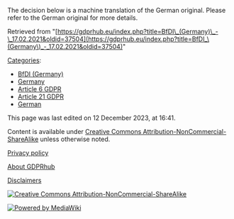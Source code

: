 The decision below is a machine translation of the German original. Please refer to the German original for more details.

Retrieved from "[https://gdprhub.eu/index.php?title=BfDI\_(Germany)\_-\_17.02.2021&oldid=37504](https://gdprhub.eu/index.php?title=BfDI_\(Germany\)_-_17.02.2021&oldid=37504)"

[Categories](/index.php?title=Special:Categories "Special:Categories"):

*   [BfDI (Germany)](/index.php?title=Category:BfDI_\(Germany\) "Category:BfDI (Germany)")
*   [Germany](/index.php?title=Category:Germany "Category:Germany")
*   [Article 6 GDPR](/index.php?title=Category:Article_6_GDPR "Category:Article 6 GDPR")
*   [Article 21 GDPR](/index.php?title=Category:Article_21_GDPR "Category:Article 21 GDPR")
*   [German](/index.php?title=Category:German "Category:German")

This page was last edited on 12 December 2023, at 16:41.

Content is available under [Creative Commons Attribution-NonCommercial-ShareAlike](https://creativecommons.org/licenses/by-nc-sa/4.0/) unless otherwise noted.

[Privacy policy](/index.php?title=GDPRhub:Privacy_policy)

[About GDPRhub](/index.php?title=GDPRhub:About)

[Disclaimers](/index.php?title=GDPRhub:General_disclaimer)

[![Creative Commons Attribution-NonCommercial-ShareAlike](/resources/assets/licenses/cc-by-nc-sa.png)](https://creativecommons.org/licenses/by-nc-sa/4.0/)

[![Powered by MediaWiki](/resources/assets/poweredby_mediawiki_88x31.png)](https://www.mediawiki.org/)
